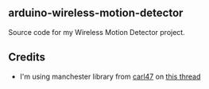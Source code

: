 arduino-wireless-motion-detector
------

Source code for my Wireless Motion Detector project.

Credits
------

* I'm using manchester library from [carl47](http://arduino.cc/forum/index.php?action=profile;u=14566) on 
[this thread](http://arduino.cc/forum/index.php/topic,63755.0.html)
